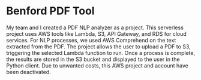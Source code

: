 # Benford PDF Tool

My team and I created a PDF NLP analyzer as a project. This serverless project uses AWS tools like Lambda, S3, API Gateway, and RDS for cloud services. For NLP processes, we used AWS Comprehend on the text extracted from the PDF. The project allows the user to upload a PDF to S3, triggering the selected Lambda function to run. Once a process is complete, the results are stored in the S3 bucket and displayed to the user in the Python client. Due to unwanted costs, this AWS project and account have been deactivated.
